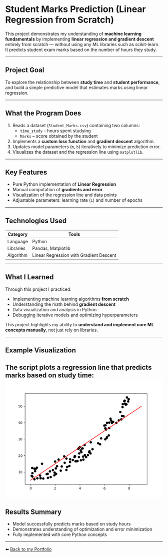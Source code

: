 #  Student Marks Prediction (Linear Regression from Scratch)

This project demonstrates my understanding of **machine learning fundamentals** by implementing **linear regression and gradient descent** entirely from scratch — without using any ML libraries such as scikit-learn.  
It predicts student exam marks based on the number of hours they study.

---

##  Project Goal

To explore the relationship between **study time** and **student performance**, and build a simple predictive model that estimates marks using linear regression.

---

##  What the Program Does

1. Reads a dataset (`Student_Marks.csv`) containing two columns:  
   - `time_study` – hours spent studying  
   - `Marks` – score obtained by the student  
2. Implements a **custom loss function** and **gradient descent** algorithm.  
3. Updates model parameters (`m`, `b`) iteratively to minimize prediction error.  
4. Visualizes the dataset and the regression line using `matplotlib`.

---

##  Key Features

-  Pure Python implementation of **Linear Regression**  
-  Manual computation of **gradients and error**  
-  Visualization of the regression line and data points  
-  Adjustable parameters: learning rate (`L`) and number of epochs

---

##  Technologies Used

| Category | Tools |
|-----------|-------|
| Language | Python |
| Libraries | Pandas, Matplotlib |
| Algorithm | Linear Regression with Gradient Descent |

---

##  What I Learned

Through this project I practiced:
- Implementing machine learning algorithms **from scratch**  
- Understanding the math behind **gradient descent**  
- Data visualization and analysis in Python  
- Debugging iterative models and optimizing hyperparameters  

This project highlights my ability to **understand and implement core ML concepts manually**, not just rely on libraries.

---

##  Example Visualization

The script plots a regression line that predicts marks based on study time:
![Regression plot](regression_plot.png)
---
##  Results Summary

-  Model successfully predicts marks based on study hours
-  Demonstrates understanding of optimization and error minimization
-  Fully implemented with core Python concepts

---

⬅️ [Back to my Portfolio](https://github.com/PiotrWilkowski/portfolio)
